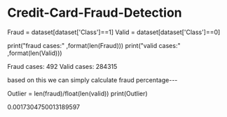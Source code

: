 # Credit-Card-Fraud-Detection

Fraud = dataset[dataset['Class']==1]
Valid = dataset[dataset['Class']==0]

print("fraud cases:" ,format(len(Fraud)))
print("valid cases:" ,format(len(Valid)))

Fraud cases: 492
Valid cases: 284315

based on this we can simply calculate fraud percentage---

Outlier = len(fraud)/float(len(valid))
print(Outlier)

0.0017304750013189597
